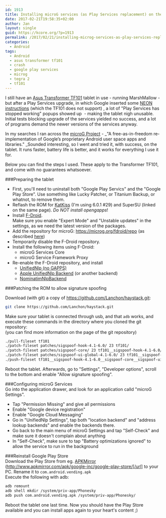 ```yaml
---
id: 1913
title: Installing microG services (as Play Services replacement) on the Asus TF101 tablet
date: 2017-02-21T19:58:35+02:00
author: Jan
layout: single
guid: https://kcore.org/?p=1913
permalink: /2017/02/21/installing-microg-services-as-play-services-replacement-on-the-asus-tf101-tablet/
categories:
  - Android
tags:
  - Android
  - asus transformer tf101
  - crash
  - google play services
  - microg
  - tegra 2
  - tf101
---
```

I still have an [Asus Transformer TF101](http://www.gsmarena.com/asus_transformer_tf101-3936.php) tablet in use - running MarshMallow - but after a Play Services upgrade, in which Google inserted some [NEON instructions](https://en.wikipedia.org/wiki/ARM_architecture#NEON) (which the TF101 does not support) , a lot of "Play Services has stopped working" popups showed up  - making the tablet nigh unusable. Initial tests blocking upgrade of the services yielded no success, and a lot of programs demand the newer versions of the services anyway.

In my searches I ran across the [microG Project](https://microg.org/) - _"A free-as-in-freedom re-implementation of Google’s proprietary Android user space apps and libraries." _Sounded interesting, so I went and tried it, with success, on the tablet. It runs faster, battery life is better, and it works for everything I use it for.

Below you can find the steps I used. These apply to the Transformer TF101, and come with no guarantees whatsoever.

###Preparing the tablet

  * First, you'll need to uninstall both "Google Play Servics" and the "Google Play Store". Use something like Lucky Patcher, or Titanium Backup, or whatnot, to remove them.
  * Reflash the ROM for [KatKiss](https://forum.xda-developers.com/eee-pad-transformer/development/rom-t3318496) (I'm using 6.0.1 #29) and SuperSU (linked on the same page). _Do NOT install opengapps_!
  * Install [F-Droid](https://f-droid.org/).  
    Make sure you enable "Expert Mode" and "Unstable updates" in the settings, as we need the latest version of the packages.
  * Add the repository for microG: https://microg.org/fdroid/repo (as described [here](https://microg.org/download.html))
  * Temporarily disable the F-Droid repository.
  * Install the following items using F-Droid: 
      * microG Services Core
      * microG Service Framework Proxy
  * Re-enable the F-Droid repository, and install 
      * [UnifiedNlp (no GAPPS)](https://f-droid.org/repository/browse/?fdfilter=unifiednlp&fdid=com.google.android.gms)
      * [Apple UnifiedNlp Backend](https://f-droid.org/repository/browse/?fdfilter=unifiednlp&fdid=org.microg.nlp.backend.apple) (or another backend)
      * [NominatimNlpBackend](https://f-droid.org/repository/browse/?fdfilter=unifiednlp&fdid=org.microg.nlp.backend.nominatim)

###Patching the ROM to allow signature spoofing
  
Download (with git) a copy of https://github.com/Lanchon/haystack.git: 
```bash
git clone https://github.com/Lanchon/haystack.git
```

Make sure your tablet is connected through usb, and that `adb` works, and execute these commands in the directory where you cloned the git repository:  
(you can find more information on the page of the git repository)

```bash
./pull-fileset tf101
./patch-fileset patches/sigspoof-hook-4.1-6.0/ 23 tf101/
./patch-fileset patches/sigspoof-core/ 23 tf101__sigspoof-hook-4.1-6.0/
./patch-fileset patches/sigspoof-ui-global-4.1-6.0/ 23 tf101__sigspoof-hook-4.1-6.0__sigspoof-core/
./push-fileset tf101__sigspoof-hook-4.1-6.0__sigspoof-core__sigspoof-ui-global-4.1-6.0/
```

Reboot the tablet. Afterwards, go to "Settings", "Developer options", scroll to the bottom and enable "Allow signature spoofing".

###Configuring microG Services  
Go into the application drawer, and look for an application calld "microG Settings".

  * Tap "Permission Missing" and give all permissions
  * Enable "Google device registration"
  * Enable "Google Cloud Messaging"
  * Go in "UnifiedNlp Settings", tap both "location backend" and "address lookup backends" and enable the backends there.
  * Go back to the main menu of microG Settings and tap "Self-Check" and make sure it doesn't complain about anything
  * In "Self-Check", make sure to tap "Battery optimizations ignored" to allow the service to run in the background

###Reinstall Google Play Store  
Download the Play Store from eg. [APKMirror](http://www.apkmirror.com/apk/google-inc/google-play-store/) (http://www.apkmirror.com/apk/google-inc/google-play-store/[/url] to your PC. Rename it to `com.android.vending.apk`  
Execute the following with adb:

```bash
adb remount
adb shell mkdir /system/priv-app/Phonesky
adb push com.android.vending.apk /system/priv-app/Phonesky/
```
Reboot the tablet one last time. Now you should have the Play Store available and you can install apps again to your heart's content ;)